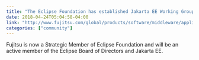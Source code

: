 ```yaml
---
title: "The Eclipse Foundation has established Jakarta EE Working Group"
date: 2018-04-24T05:04:58-04:00
link: "http://www.fujitsu.com/global/products/software/middleware/application-infrastructure/interstage/solutions/ai/apserver/20180424-jakartaee.html"
categories: ["community"]
---
```


Fujitsu is now a Strategic Member of Eclipse Foundation and will be an active member of the Eclipse Board of Directors and Jakarta EE.